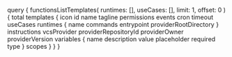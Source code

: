 query {
    functionsListTemplates(
        runtimes: [],
        useCases: [],
        limit: 1,
        offset: 0
    ) {
        total
        templates {
            icon
            id
            name
            tagline
            permissions
            events
            cron
            timeout
            useCases
            runtimes {
                name
                commands
                entrypoint
                providerRootDirectory
            }
            instructions
            vcsProvider
            providerRepositoryId
            providerOwner
            providerVersion
            variables {
                name
                description
                value
                placeholder
                required
                type
            }
            scopes
        }
    }
}
